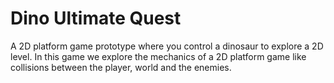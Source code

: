 # Dino Ultimate Quest

A 2D platform game prototype where you control a dinosaur to explore a 2D level. In this game we explore the 
mechanics of a 2D platform game like collisions between the player, world and the enemies. 

